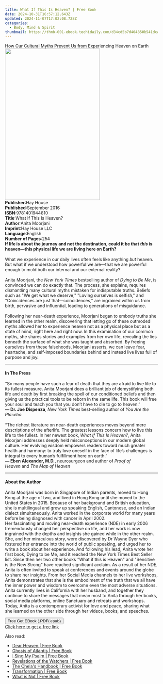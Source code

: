 ```yaml
---
title: What If This Is Heaven? | Free Book
date: 2024-10-31T16:57:12.643Z
updated: 2024-11-07T17:02:08.728Z
categories:
  - Body, Mind & Spirit
thumbnail: https://thmb-001-ebook.techidaily.com/d34cd5b7d404850b541dcabf44ddf30dc63081ca8a53b0f2f1d7540552c976a8.jpg
---
```

<main id="book-container">
  <div class="flex flex-col">
    <div class="book-brief flex-1 py-6 px-4 sm:p-6 md:py-10 md:px-8">
      <!-- brief-->
      <div class="book-brief-main">
        How Our Cultural Myths Prevent Us from Experiencing Heaven on Earth
      </div>
    </div>
    <div
      class="book-meta-info flex-1 grid gap-4 col-start-1 col-end-3 row-start-1 sm:mb-6 sm:grid-cols-4 lg:gap-6 lg:col-start-2 lg:row-end-6 lg:row-span-6 lg:mb-0"
    >
      <div
        class="book-meta-info-left place-content-center mt-4 p-4 text-sm leading-6 col-start-2 col-span-2 dark:text-slate-400"
      >
        <img
          class="w-full h-500 object-cover rounded-lg sm:h-255 sm:col-span-2 lg:col-span-full"
          src="https://img-001-ebook.techidaily.com/931e0ebd44160454ceca3c4962599a1645a0736653b412b5a7595d48034eb06f.jpg"
          alt=""
          width="312"
          height="500"
        />
      </div>
      <div
        class="book-meta-info-right mt-2 col-start-1 row-start-2 col-span-3 self-center"
      >
        <!-- meta data  -->
        <div class="flex flex-col px-4 md:px-8">
          <div class="flex-1">
            <strong>Publisher</strong>:<span class="px-2">Hay House</span>
          </div>
          <div class="flex-1">
            <strong>Published</strong>:<span class="px-2">September 2016</span>
          </div>
          <div class="flex-1">
            <strong>ISBN</strong>:<span class="px-2">9781401944810</span>
          </div>
          <div class="flex-1">
            <strong>Title</strong>:<span class="px-2"
              >What If This Is Heaven?</span
            >
          </div>
          <div class="flex-1">
            <strong>Author</strong>:<span class="px-2">Anita Moorjani</span>
          </div>
          <div class="flex-1">
            <strong>Imprint</strong>:<span class="px-2">Hay House LLC</span>
          </div>
          <div class="flex-1">
            <strong>Language</strong>:<span class="px-2">English</span>
          </div>
          <div class="flex-1">
            <strong>Number of Pages</strong>:<span class="px-2">254</span>
          </div>
        </div>
      </div>
    </div>
    <div class="book-description flex-1 py-6 px-4 sm:p-6 md:py-10 md:px-8">
      <div class="book-description-main">
        <div accordion-content="" id="description">
          <b
            >If life is about the journey and not the destination, could it be
            that <i>this</i> is heaven—this physical life we are living here on
            Earth?&nbsp;<br /></b
          ><br />What we experience in our daily lives often feels like anything
          <i>but</i> heaven. But what if we understood how powerful we are—that
          we are powerful enough to mold both our internal and our external
          reality?<br /><br />Anita Moorjani, the
          <i>New York Times</i> bestselling author of <i>Dying to Be Me</i>, is
          convinced we can do exactly that. The process, she explains, requires
          dismantling many cultural myths mistaken for indisputable truths.
          Beliefs such as "We get what we deserve," "Loving ourselves is
          selfish," and "Coincidences are just that—coincidences," are ingrained
          within us from birth, pervasive and influential, leading to
          generations of misguidance.<br /><br />Following her near-death
          experience, Moorjani began to embody truths she learned in the other
          realm, discovering that letting go of these outmoded myths allowed her
          to experience heaven not as a physical place but as a state of mind,
          right here and right now. In this examination of our common myths, she
          shares stories and examples from her own life, revealing the lies
          beneath the surface of what she was taught and absorbed. By freeing
          ourselves from these falsehoods, Moorjani asserts, we can leave fear,
          heartache, and self-imposed boundaries behind and instead live lives
          full of purpose and joy.
        </div>
        <div class="accordion-fader"></div>
      </div>
    </div>
    <div class="book-excerpts flex-1 py-6 px-4 sm:p-6 md:py-10 md:px-8">
      <!-- excerpts-->
      <div class="book-excerpts-main">
        <hr />
        <h4 class="placeholder placeholder-heading">
          <span>In The Press</span>
        </h4>
        <p>
          “So many people have such a fear of death that they are afraid to live
          life to its fullest measure. Anita Moorjani does a brilliant job of
          demystifying both life and death by first breaking the spell of our
          conditioned beliefs and then giving us the practical tools to be
          reborn in the same life. This book will free your soul and teach you
          that you don’t have to die to go to heaven.”&nbsp;<br /><b
            >— Dr. Joe Dispenza</b
          >,&nbsp;<i>New York Times</i>&nbsp;best-selling author of&nbsp;<i
            >You Are the Placebo</i
          ><br /><br />“The richest literature on near-death experiences moves
          beyond mere descriptions of the afterlife. The greatest lessons
          concern how to live this life to the fullest. In her newest
          book,&nbsp;<i>What If This Is Heaven?</i>, Anita Moorjani addresses
          deeply held misconceptions in our modern global culture. Her evolving
          wisdom empowers readers toward much greater health and harmony: to
          truly love oneself in the face of life’s challenges is integral to
          every human’s fulfillment here on earth.”&nbsp;<br /><b
            >— Eben Alexander, M.D.</b
          >, neurosurgeon and author of&nbsp;<i>Proof of Heaven&nbsp;</i
          >and&nbsp;<i>The Map of Heaven</i>
        </p>
      </div>
    </div>
    <div class="book-about-author flex-1 py-6 px-4 sm:p-6 md:py-10 md:px-8">
      <!-- about author-->
      <div class="book-main-author-main">
        <hr />
        <h4 class="placeholder placeholder-heading">
          <span>About the Author</span>
        </h4>
        <p>
          Anita Moorjani was born in Singapore of Indian parents, moved to Hong
          Kong at the age of two, and lived in Hong Kong until she moved to the
          United States in 2015. Because of her background and British
          education, she is multilingual and grew up speaking English,
          Cantonese, and an Indian dialect simultaneously. Anita worked in the
          corporate world for many years before being diagnosed with cancer in
          April 2002.<br />
          Her fascinating and moving near-death experience (NDE) in early 2006
          tremendously changed her perspective on life, and her work is now
          ingrained with the depths and insights she gained while in the other
          realm. She, and her miraculous story, were discovered by Dr Wayne Dyer
          who fostered her entrance into the world of public speaking, and urged
          her to write a book about her experience. And following his lead,
          Anita wrote her first book, Dying to be Me, and it reached the New
          York Times Best Seller list. Since then her two other books "What if
          this is Heaven" and "Sensitive is the New Strong" have reached
          significant acclaim. As a result of her NDE, Anita is often invited to
          speak at conferences and events around the globe to share her
          insights. From her Social Media channels to her live workshops, Anita
          demonstrates that she is the embodiment of the truth that we all have
          the inner power and wisdom to overcome even the most adverse
          situations.<br />
          Anita currently lives in California with her husband, and together
          they continue to share the messages that mean most to Anita through
          her books, social media platforms, online Sanctuary and retreats and
          workshops. Today, Anita is a contemporary activist for love and peace,
          sharing what she learned on the other side through her videos, books,
          and speeches.
        </p>
      </div>
    </div>
    <div class="book-free-get flex-1 py-6 px-4 sm:p-6 md:py-10 md:px-8">
      <button
        id="btn-free-get"
        class="bg-blue-500 hover:bg-blue-700 text-white font-bold py-2 px-4 rounded"
      >
        Free Get EBook (.PDF/.epub)
      </button>
      <div id="countdown-display" class="px-2 text-lg mt-2"></div>
      <a
        id="free-link"
        class="hidden bg-blue-500 hover:bg-blue-700 text-white font-bold py-2 px-4 rounded"
        href="https://www.ebooks.com/en-us/book/96317109/what-if-this-is-heaven/anita-moorjani/"
        target="_blank"
        >Click here to get a free link</a
      >
    </div>
    <script>
      let countdownTime = 0;
      let countdownInterval = null;
      document
        .getElementById('btn-free-get')
        .addEventListener('click', startCountdown);
      function startCountdown() {
        countdownTime = new Date().getTime() + 60000 * 3;
        countdownInterval = setInterval(updateCountdown, 1000);
        document.getElementById('btn-free-get').disabled = true;
        document
          .getElementById('btn-free-get')
          .classList.add('bg-gray-500', 'cursor-not-allowed');
      }
      function updateCountdown() {
        let currentTime = new Date().getTime();
        let timeLeft = countdownTime - currentTime;
        let secondsLeft = Math.floor(timeLeft / 1000);
        document.getElementById('countdown-display').innerHTML =
          `Remaining time: ${secondsLeft} seconds.`;
        if (secondsLeft <= 0) {
          clearInterval(countdownInterval);
          document.getElementById('btn-free-get').classList.add('hidden');
          document.getElementById('free-link').classList.remove('hidden');
          document.getElementById('countdown-display').innerHTML = '';
        }
      }
    </script>
  </div>
</main>

<ins class="adsbygoogle"
      style="display:block"
      data-ad-client="ca-pub-7571918770474297"
      data-ad-slot="8358498916"
      data-ad-format="auto"
      data-full-width-responsive="true"></ins>
    

<span class="atpl-alsoreadstyle">Also read:</span>
<div><ul>
<li><a href="https://novels-ebooks.techidaily.com/210132689-9789464072228-dear-heaven/"><u>Dear Heaven | Free Book</u></a></li>
<li><a href="https://novels-ebooks.techidaily.com/210133152-9781591433927-ghosts-of-atlantis/"><u>Ghosts of Atlantis | Free Book</u></a></li>
<li><a href="https://novels-ebooks.techidaily.com/210132702-9781953791115-i-sing-my-psalm/"><u>I Sing My Psalm | Free Book</u></a></li>
<li><a href="https://novels-ebooks.techidaily.com/210133151-9781591433699-revelations-of-the-watchers/"><u>Revelations of the Watchers | Free Book</u></a></li>
<li><a href="https://novels-ebooks.techidaily.com/210132746-9781618521293-the-chelas-handbook/"><u>The Chela's Handbook | Free Book</u></a></li>
<li><a href="https://novels-ebooks.techidaily.com/210132461-9781952871153-transformation/"><u>Transformation | Free Book</u></a></li>
<li><a href="https://novels-ebooks.techidaily.com/210132697-9788792633644-what-is-not/"><u>What is Not | Free Book</u></a></li>
</ul></div>

